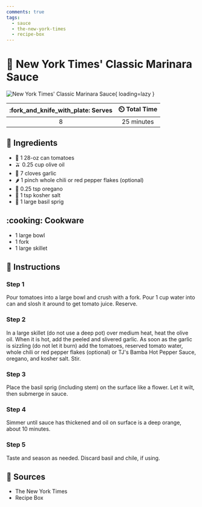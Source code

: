 ```yaml
---
comments: true
tags:
  - sauce
  - the-new-york-times
  - recipe-box
---
```

# :tomato: New York Times' Classic Marinara Sauce

![New York Times' Classic Marinara Sauce][1]{ loading=lazy }

| :fork_and_knife_with_plate: Serves | :timer_clock: Total Time |
|:----------------------------------:|:-----------------------: |
| 8 | 25 minutes |

## :salt: Ingredients

- :tomato: 1 28-oz can tomatoes
- :olive: 0.25 cup olive oil
- :garlic: 7 cloves garlic
- :hot_pepper: 1 pinch whole chili or red pepper flakes (optional)
- :herb: 0.25 tsp oregano
- :salt: 1 tsp kosher salt
- :herb: 1 large basil sprig

## :cooking: Cookware

- 1 large bowl
- 1 fork
- 1 large skillet

## :pencil: Instructions

### Step 1

Pour tomatoes into a large bowl and crush with a fork. Pour 1 cup water into can and slosh it around to get tomato
juice. Reserve.

### Step 2

In a large skillet (do not use a deep pot) over medium heat, heat the olive oil. When it is hot, add the peeled and
slivered garlic. As soon as the garlic is sizzling (do not let it burn) add the tomatoes, reserved tomato water, whole
chili or red pepper flakes (optional) or TJ's Bamba Hot Pepper Sauce, oregano, and kosher salt. Stir.

### Step 3

Place the basil sprig (including stem) on the surface like a flower. Let it wilt, then submerge in sauce.

### Step 4

Simmer until sauce has thickened and oil on surface is a deep orange, about 10 minutes.

### Step 5

Taste and season as needed. Discard basil and chile, if using.

## :link: Sources

- The New York Times
- Recipe Box

[1]: <../assets/images/new-york-times'-classic-marinara-sauce.jpg>

